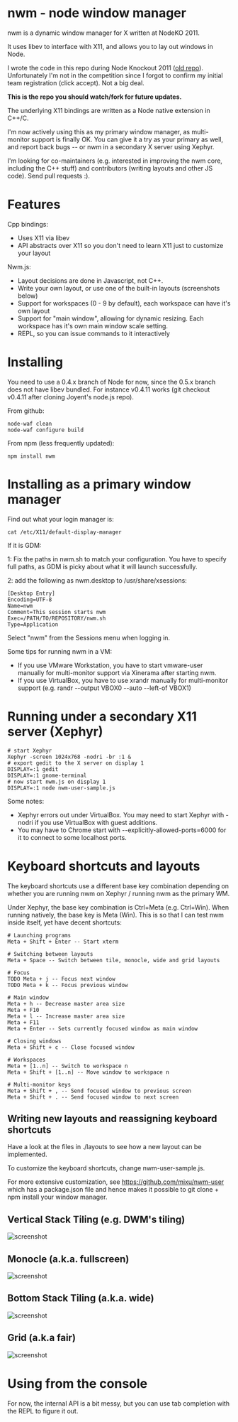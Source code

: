 # nwm - node window manager

nwm is a dynamic window manager for X written at NodeKO 2011. 

It uses libev to interface with X11, and allows you to lay out windows in Node.

I wrote the code in this repo during Node Knockout 2011 ([old repo](https://github.com/mixu/nodeko)). Unfortunately I'm not in the competition since I forgot to confirm my initial team registration (click accept). Not a big deal.

**This is the repo you should watch/fork for future updates.**

The underlying X11 bindings are written as a Node native extension in C++/C. 

I'm now actively using this as my primary window manager, as multi-monitor support is finally OK. You can give it a try as your primary as well, and report back bugs -- or nwm in a secondary X server using Xephyr.

I'm looking for co-maintainers (e.g. interested in improving the nwm core, including the C++ stuff) and contributors (writing layouts and other JS code). Send pull requests :).

# Features

Cpp bindings:

- Uses X11 via libev
- API abstracts over X11 so you don't need to learn X11 just to customize your layout

Nwm.js:

- Layout decisions are done in Javascript, not C++.
- Write your own layout, or use one of the built-in layouts (screenshots below)
- Support for workspaces (0 - 9 by default), each workspace can have it's own layout
- Support for "main window", allowing for dynamic resizing. Each workspace has it's own main window scale setting.
- REPL, so you can issue commands to it interactively

# Installing

You need to use a 0.4.x branch of Node for now, since the 0.5.x branch does not have libev bundled. For instance v0.4.11 works (git checkout v0.4.11 after cloning Joyent's node.js repo).

From github:

    node-waf clean
    node-waf configure build

From npm (less frequently updated):

    npm install nwm

# Installing as a primary window manager

Find out what your login manager is:

    cat /etc/X11/default-display-manager

If it is GDM:

1: Fix the paths in nwm.sh to match your configuration. You have to specify full paths, as GDM is picky about what it will launch successfully.

2: add the following as nwm.desktop to /usr/share/xsessions:

    [Desktop Entry]
    Encoding=UTF-8
    Name=nwm
    Comment=This session starts nwm 
    Exec=/PATH/TO/REPOSITORY/nwm.sh
    Type=Application

Select "nwm" from the Sessions menu when logging in.

Some tips for running nwm in a VM:

- If you use VMware Workstation, you have to start vmware-user manually for multi-monitor support via Xinerama after starting nwm.
- If you use VirtualBox, you have to use xrandr manually for multi-monitor support (e.g. randr --output VBOX0 --auto --left-of VBOX1)

# Running under a secondary X11 server (Xephyr)

    # start Xephyr
    Xephyr -screen 1024x768 -nodri -br :1 &
    # export gedit to the X server on display 1
    DISPLAY=:1 gedit
    DISPLAY=:1 gnome-terminal
    # now start nwm.js on display 1
    DISPLAY=:1 node nwm-user-sample.js

Some notes:

- Xephyr errors out under VirtualBox. You may need to start Xephyr with -nodri if you use VirtualBox with guest additions.
- You may have to Chrome start with --explicitly-allowed-ports=6000 for it to connect to some localhost ports.

# Keyboard shortcuts and layouts

The keyboard shortcuts use a different base key combination depending on whether you are running nwm on Xephyr / running nwm as the primary WM.

Under Xephyr, the base key combination is Ctrl+Meta (e.g. Ctrl+Win). When running natively, the base key is Meta (Win). This is so that I can test nwm inside itself, yet have decent shortcuts:

    # Launching programs
    Meta + Shift + Enter -- Start xterm

    # Switching between layouts
    Meta + Space -- Switch between tile, monocle, wide and grid layouts

    # Focus
    TODO Meta + j -- Focus next window
    TODO Meta + k -- Focus previous window

    # Main window
    Meta + h -- Decrease master area size
    Meta + F10 
    Meta + l -- Increase master area size
    Meta + F11
    Meta + Enter -- Sets currently focused window as main window

    # Closing windows
    Meta + Shift + c -- Close focused window

    # Workspaces
    Meta + [1..n] -- Switch to workspace n
    Meta + Shift + [1..n] -- Move window to workspace n

    # Multi-monitor keys
    Meta + Shift + , -- Send focused window to previous screen
    Meta + Shift + . -- Send focused window to next screen

## Writing new layouts and reassigning keyboard shortcuts

Have a look at the files in ./layouts to see how a new layout can be implemented.

To customize the keyboard shortcuts, change nwm-user-sample.js.

For more extensive customization, see https://github.com/mixu/nwm-user which has a package.json file and hence makes it possible to git clone + npm install your window manager.

## Vertical Stack Tiling (e.g. DWM's tiling)

![screenshot](https://github.com/mixu/nwm/raw/master/screenshots/tile.png)

## Monocle (a.k.a. fullscreen)

![screenshot](https://github.com/mixu/nwm/raw/master/screenshots/fullscreen.png)

## Bottom Stack Tiling (a.k.a. wide)

![screenshot](https://github.com/mixu/nwm/raw/master/screenshots/wide.png)

## Grid (a.k.a fair)

![screenshot](https://github.com/mixu/nwm/raw/master/screenshots/grid.png)

# Using from the console

For now, the internal API is a bit messy, but you can use tab completion with the REPL to figure it out.
